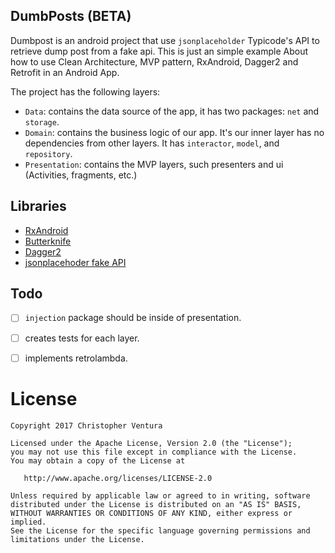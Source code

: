 DumbPosts (BETA)
----
Dumbpost is an android project that use `jsonplaceholder` Typicode's API to retrieve dump post from a fake api.
This is just an simple example About how to use Clean Architecture, MVP pattern, RxAndroid, Dagger2 and Retrofit in an Android App.

The project has the following layers:

* `Data`: contains the data source of the app, it has two packages: `net` and `storage`.
* `Domain`: contains the business logic of our app. It's our inner layer has no dependencies from other layers. It has `interactor`, `model`, and `repository`. 
* `Presentation`: contains the MVP layers, such presenters and ui (Activities, fragments, etc.)

Libraries
----
* [RxAndroid](https://github.com/ReactiveX/RxAndroid)
* [Butterknife](https://github.com/JakeWharton/butterknife)
* [Dagger2](https://google.github.io/dagger/)
* [jsonplacehoder fake API](https://jsonplaceholder.typicode.com/)

Todo
----
- [ ] `injection` package should be inside of presentation.
- [ ] creates tests for each layer.
- [ ] implements retrolambda.


License
=======

    Copyright 2017 Christopher Ventura

    Licensed under the Apache License, Version 2.0 (the "License");
    you may not use this file except in compliance with the License.
    You may obtain a copy of the License at

       http://www.apache.org/licenses/LICENSE-2.0

    Unless required by applicable law or agreed to in writing, software
    distributed under the License is distributed on an "AS IS" BASIS,
    WITHOUT WARRANTIES OR CONDITIONS OF ANY KIND, either express or implied.
    See the License for the specific language governing permissions and
    limitations under the License.